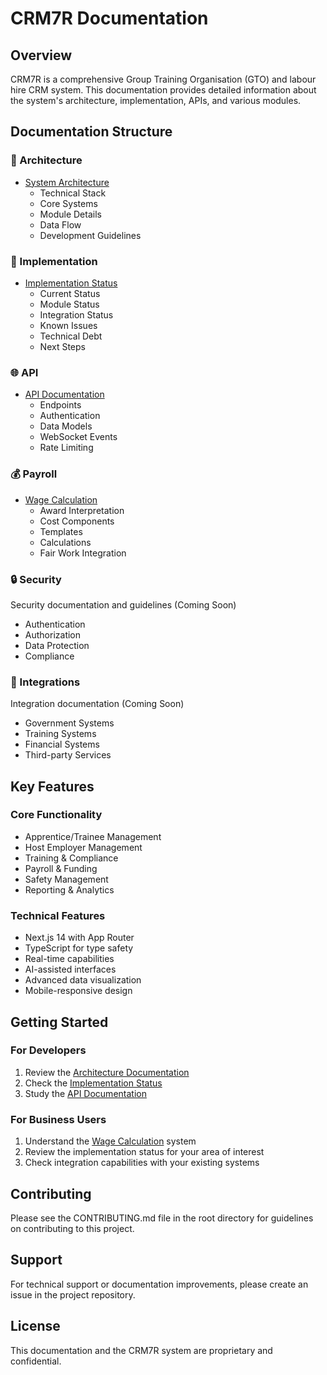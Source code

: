 # CRM7R Documentation

## Overview
CRM7R is a comprehensive Group Training Organisation (GTO) and labour hire CRM system. This documentation provides detailed information about the system's architecture, implementation, APIs, and various modules.

## Documentation Structure

### 📐 Architecture
- [System Architecture](./architecture/README.md)
  - Technical Stack
  - Core Systems
  - Module Details
  - Data Flow
  - Development Guidelines

### 🔧 Implementation
- [Implementation Status](./implementation/STATUS.md)
  - Current Status
  - Module Status
  - Integration Status
  - Known Issues
  - Technical Debt
  - Next Steps

### 🌐 API
- [API Documentation](./api/README.md)
  - Endpoints
  - Authentication
  - Data Models
  - WebSocket Events
  - Rate Limiting

### 💰 Payroll
- [Wage Calculation](./payroll/WAGE_CALCULATION.md)
  - Award Interpretation
  - Cost Components
  - Templates
  - Calculations
  - Fair Work Integration

### 🔒 Security
Security documentation and guidelines (Coming Soon)
- Authentication
- Authorization
- Data Protection
- Compliance

### 🔌 Integrations
Integration documentation (Coming Soon)
- Government Systems
- Training Systems
- Financial Systems
- Third-party Services

## Key Features

### Core Functionality
- Apprentice/Trainee Management
- Host Employer Management
- Training & Compliance
- Payroll & Funding
- Safety Management
- Reporting & Analytics

### Technical Features
- Next.js 14 with App Router
- TypeScript for type safety
- Real-time capabilities
- AI-assisted interfaces
- Advanced data visualization
- Mobile-responsive design

## Getting Started

### For Developers
1. Review the [Architecture Documentation](./architecture/README.md)
2. Check the [Implementation Status](./implementation/STATUS.md)
3. Study the [API Documentation](./api/README.md)

### For Business Users
1. Understand the [Wage Calculation](./payroll/WAGE_CALCULATION.md) system
2. Review the implementation status for your area of interest
3. Check integration capabilities with your existing systems

## Contributing
Please see the CONTRIBUTING.md file in the root directory for guidelines on contributing to this project.

## Support
For technical support or documentation improvements, please create an issue in the project repository.

## License
This documentation and the CRM7R system are proprietary and confidential.